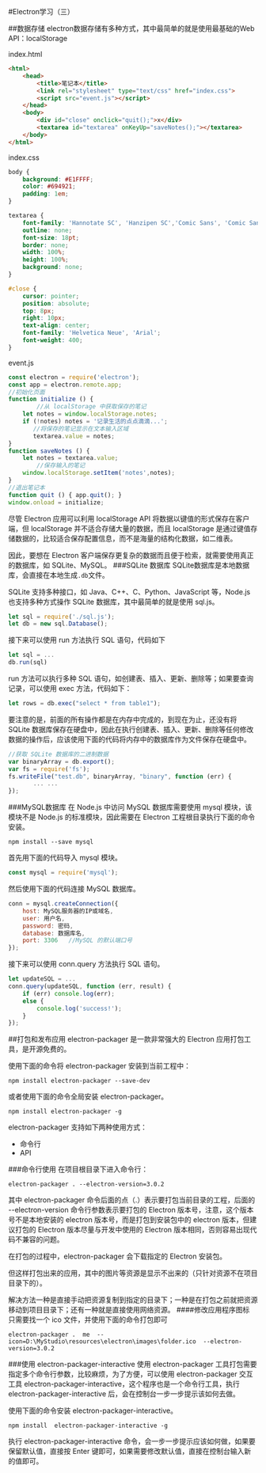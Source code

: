 #Electron学习（三）

##数据存储
electron数据存储有多种方式，其中最简单的就是使用最基础的Web API：localStorage

index.html
```html
<html>
    <head>
        <title>笔记本</title>
        <link rel="stylesheet" type="text/css" href="index.css">
        <script src="event.js"></script>
    </head>
    <body>
        <div id="close" onclick="quit();">x</div>
        <textarea id="textarea" onKeyUp="saveNotes();"></textarea>
    </body>
</html>
```

index.css
```css
body {
    background: #E1FFFF;
    color: #694921;
    padding: 1em;
}

textarea {
    font-family: 'Hannotate SC', 'Hanzipen SC','Comic Sans', 'Comic Sans MS';
    outline: none;
    font-size: 18pt;
    border: none;
    width: 100%;
    height: 100%;
    background: none;
}

#close {
    cursor: pointer;
    position: absolute;
    top: 8px;
    right: 10px;
    text-align: center;
    font-family: 'Helvetica Neue', 'Arial';
    font-weight: 400;
}
```

event.js
```javascript
const electron = require('electron');
const app = electron.remote.app;
//初始化页面
function initialize () {
        //从 localStorage 中获取保存的笔记
    let notes = window.localStorage.notes;
    if (!notes) notes = '记录生活的点点滴滴...';
       //将保存的笔记显示在文本输入区域
       textarea.value = notes;
}
function saveNotes () {
    let notes = textarea.value;
        //保存输入的笔记
    window.localStorage.setItem('notes',notes);
}
//退出笔记本
function quit () { app.quit(); }
window.onload = initialize;
```
尽管 Electron 应用可以利用 localStorage API 将数据以键值的形式保存在客户端，但 localStorage 并不适合存储大量的数据，而且 localStorage 是通过键值存储数据的，比较适合保存配置信息，而不是海量的结构化数据，如二维表。

因此，要想在 Electron 客户端保存更复杂的数据而且便于检索，就需要使用真正的数据库，如 SQLite、MySQL。
###SQLite 数据库
SQLite数据库是本地数据库，会直接在本地生成`.db`文件。

SQLite 支持多种接口，如 Java、C++、C、Python、JavaScript 等，Node.js 也支持多种方式操作 SQLite 数据库，其中最简单的就是使用 sql.js。
```javascript
let sql = require('./sql.js');
let db = new sql.Database();
```
接下来可以使用 run 方法执行 SQL 语句，代码如下
```javascript
let sql = ...
db.run(sql)
```
run 方法可以执行多种 SQL 语句，如创建表、插入、更新、删除等；如果要查询记录，可以使用 exec 方法，代码如下：
```javascript
let rows = db.exec("select * from table1");
```
要注意的是，前面的所有操作都是在内存中完成的，到现在为止，还没有将 SQLite 数据库保存在硬盘中，因此在执行创建表、插入、更新、删除等任何修改数据的操作后，应该使用下面的代码将内存中的数据库作为文件保存在硬盘中。
```javascript
//获取 SQLite 数据库的二进制数据
var binaryArray = db.export();
var fs = require('fs');
fs.writeFile("test.db", binaryArray, "binary", function (err) {
       ... ...
});
```
###MySQL数据库
在 Node.js 中访问 MySQL 数据库需要使用 mysql 模块，该模块不是 Node.js 的标准模块，因此需要在 Electron 工程根目录执行下面的命令安装。
```
npm install --save mysql
```
首先用下面的代码导入 mysql 模块。
```javascript
const mysql = require('mysql');
```
然后使用下面的代码连接 MySQL 数据库。
```javascript
conn = mysql.createConnection({
    host: MySQL服务器的IP或域名,
    user: 用户名,
    password: 密码,
    database: 数据库名,
    port: 3306   //MySQL 的默认端口号
});
```
接下来可以使用 conn.query 方法执行 SQL 语句。
```javascript
let updateSQL = ...
conn.query(updateSQL, function (err, result) {
    if (err) console.log(err);
    else {
        console.log('success!');
    }
});
```
##打包和发布应用
electron-packager 是一款非常强大的 Electron 应用打包工具，是开源免费的。

使用下面的命令将 electron-packager 安装到当前工程中：
```
npm install electron-packager --save-dev
```
或者使用下面的命令全局安装 electron-packager。
```
npm install electron-packager -g
```
electron-packager 支持如下两种使用方式：

- 命令行
- API

###命令行使用
在项目根目录下进入命令行：
```
electron-packager . --electron-version=3.0.2
```
其中 electron-packager 命令后面的点（.）表示要打包当前目录的工程，后面的 --electron-version 命令行参数表示要打包的 Electron 版本号，注意，这个版本号不是本地安装的 electron 版本号，而是打包到安装包中的 electron 版本，但建议打包的 Electron 版本尽量与开发中使用的 Electron 版本相同，否则容易出现代码不兼容的问题。

在打包的过程中，electron-packager 会下载指定的 Electron 安装包。

但这样打包出来的应用，其中的图片等资源是显示不出来的（只针对资源不在项目目录下的）。

解决方法一种是直接手动把资源复制到指定的目录下；一种是在打包之前就把资源移动到项目目录下；还有一种就是直接使用网络资源。
####修改应用程序图标
只需要找一个 ico 文件，并使用下面的命令打包即可
```
electron-packager .  me  --icon=D:\MyStudio\resources\electron\images\folder.ico  --electron-version=3.0.2
```
###使用 electron-packager-interactive
使用 electron-packager 工具打包需要指定多个命令行参数，比较麻烦，为了方便，可以使用 electron-packager 交互工具 electron-packager-interactive，这个程序也是一个命令行工具，执行 electron-packager-interactive 后，会在控制台一步一步提示该如何去做。

使用下面的命令安装 electron-packager-interactive。
```
npm install  electron-packager-interactive -g
```
执行 electron-packager-interactive 命令，会一步一步提示应该如何做，如果要保留默认值，直接按 Enter 键即可，如果需要修改默认值，直接在控制台输入新的值即可。